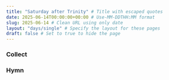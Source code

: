 ```yaml
---
title: "Saturday after Trinity" # Title with escaped quotes
date: 2025-06-14T00:00:00+00:00 # Use-MM-DDTHH:MM format
slug: 2025-06-14 # Clean URL using only date
layout: "days/single" # Specify the layout for these pages
draft: false # Set to true to hide the page
---
```


### Collect


### Hymn